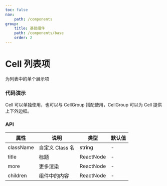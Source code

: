 ```yaml
---
toc: false
nav:
    path: /components
group:
    title: 基础组件
    path: /components/base
    order: 2
---
```


# Cell 列表项

为列表中的单个展示项

### 代码演示

Cell 可以单独使用，也可以与 CellGroup 搭配使用，CellGroup 可以为 Cell 提供上下外边框。

<code src="./demo/index.tsx"></code>

<!-- CellGroup 的使用方法 -->

<!-- <code src="./demo/index2.tsx"></code> -->

### API

| 属性      | 说明            | 类型      | 默认值 |
| --------- | --------------- | --------- | ------ |
| className | 自定义 Class 名 | string    | -      |
| title     | 标题            | ReactNode | -      |
| more      | 更多渲染        | ReactNode | -      |
| children  | 组件中的内容    | ReactNode | -      |
